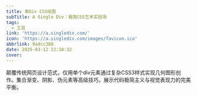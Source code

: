 ```yaml
---
title: 单Div CSS绘图
subTitle: A Single Div：极简CSS艺术实验场
tags:
  - 工具
link: 'https://a.singlediv.com/'
icon: 'https://a.singlediv.com/images/favicon.ico'
abbrlink: 9adcc308
date: 2025-03-12 22:18:32
cover:
---
```


颠覆传统网页设计范式，仅用单个div元素通过复杂CSS3样式实现几何图形创作。集合渐变、阴影、伪元素等高级技巧，展示代码极简主义与视觉表现力的完美平衡。
